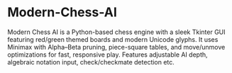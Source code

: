 # Modern-Chess-AI
Modern Chess AI is a Python-based chess engine with a sleek Tkinter GUI featuring red/green themed boards and modern Unicode glyphs. It uses Minimax with Alpha–Beta pruning, piece-square tables, and move/unmove optimizations for fast, responsive play. Features adjustable AI depth, algebraic notation input, check/checkmate detection etc.

